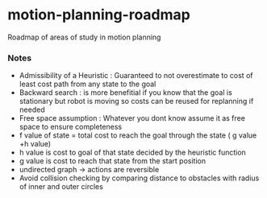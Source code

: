 # motion-planning-roadmap
Roadmap of areas of study in motion planning

### Notes
* Admissibility of a Heuristic : Guaranteed to not overestimate to cost of least cost path from any state to the goal
* Backward search : is more benefitial if you know that the goal is stationary but robot is moving so costs can be reused for replanning if needed
* Free space assumption : Whatever you dont know assume it as free space to ensure completeness
* f value of state = total cost to reach the goal through the state ( g value +h value)
* h value is cost to goal of that state decided by the heuristic function 
* g value is cost to reach that state from the start position
* undirected graph -> actions are reversible
* Avoid collision checking by comparing distance to obstacles with radius of inner and outer circles
